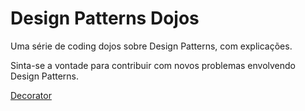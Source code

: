 Design Patterns Dojos
==============================

Uma série de coding dojos sobre Design Patterns, com explicações. 

Sinta-se a vontade para contribuir com novos problemas envolvendo Design Patterns.

[Decorator](patterns/decorator.md)